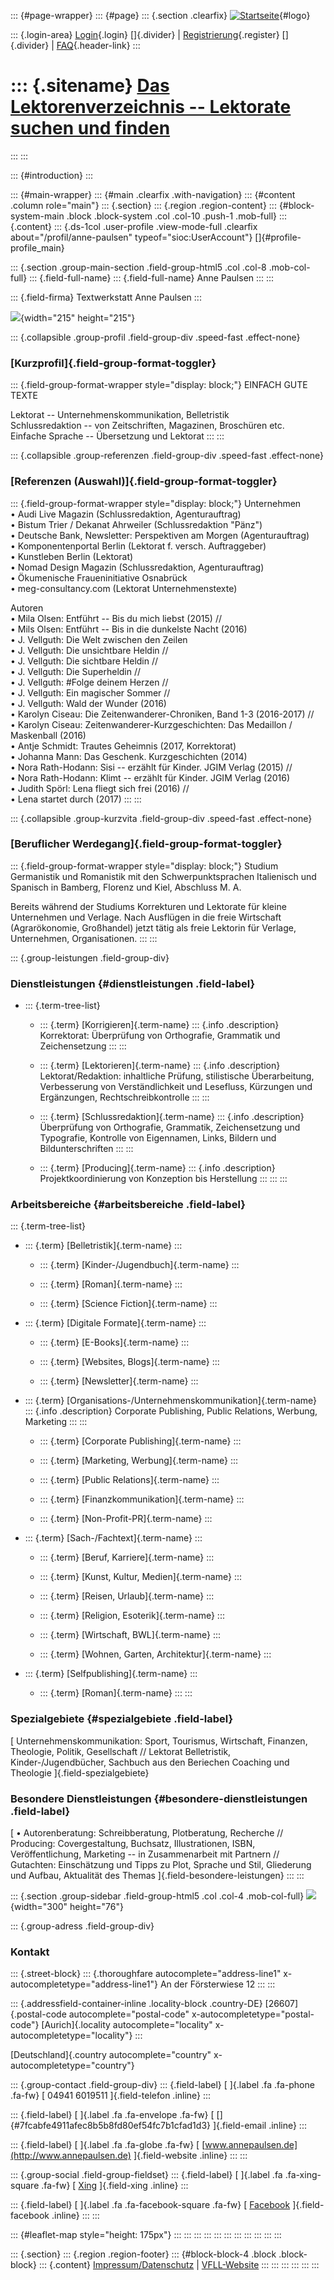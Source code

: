 ::: {#page-wrapper}
::: {#page}
::: {.section .clearfix}
[![Startseite](https://www.lektoren.de/sites/default/files/VfLL_logo.jpg)](/ "Startseite"){#logo}

::: {.login-area}
[Login](/user){.login} []{.divider} \|
[Registrierung](/user/register){.register} []{.divider} \|
[FAQ](/faq-page){.header-link}
:::

::: {.sitename}
[Das Lektorenverzeichnis -- Lektorate suchen und finden](/ "Startseite")
========================================================================
:::
:::

::: {#introduction}
:::

::: {#main-wrapper}
::: {#main .clearfix .with-navigation}
::: {#content .column role="main"}
::: {.section}
::: {.region .region-content}
::: {#block-system-main .block .block-system .col .col-10 .push-1 .mob-full}
::: {.content}
::: {.ds-1col .user-profile .view-mode-full .clearfix about="/profil/anne-paulsen" typeof="sioc:UserAccount"}
[]{#profile-profile_main}

::: {.section .group-main-section .field-group-html5 .col .col-8 .mob-col-full}
::: {.field-full-name}
::: {.field-full-name}
Anne Paulsen
:::
:::

::: {.field-firma}
Textwerkstatt Anne Paulsen
:::

![](https://www.lektoren.de/sites/default/files/styles/profile-image-full/public/users/profile_img/anne350.jpg?itok=u1eRQDJj){width="215"
height="215"}

::: {.collapsible .group-profil .field-group-div .speed-fast .effect-none}
### [Kurzprofil]{.field-group-format-toggler}

::: {.field-group-format-wrapper style="display: block;"}
EINFACH GUTE TEXTE

Lektorat -- Unternehmenskommunikation, Belletristik\
Schlussredaktion -- von Zeitschriften, Magazinen, Broschüren etc.\
Einfache Sprache -- Übersetzung und Lektorat
:::
:::

::: {.collapsible .group-referenzen .field-group-div .speed-fast .effect-none}
### [Referenzen (Auswahl)]{.field-group-format-toggler}

::: {.field-group-format-wrapper style="display: block;"}
Unternehmen\
• Audi Live Magazin (Schlussredaktion, Agenturauftrag)\
• Bistum Trier / Dekanat Ahrweiler (Schlussredaktion \"Pänz\")\
• Deutsche Bank, Newsletter: Perspektiven am Morgen (Agenturauftrag)\
• Komponentenportal Berlin (Lektorat f. versch. Auftraggeber)\
• Kunstleben Berlin (Lektorat)\
• Nomad Design Magazin (Schlussredaktion, Agenturauftrag)\
• Ökumenische Fraueninitiative Osnabrück\
• meg-consultancy.com (Lektorat Unternehmenstexte)

Autoren\
• Mila Olsen: Entführt -- Bis du mich liebst (2015) //\
• Mils Olsen: Entführt -- Bis in die dunkelste Nacht (2016)\
• J. Vellguth: Die Welt zwischen den Zeilen\
• J. Vellguth: Die unsichtbare Heldin //\
• J. Vellguth: Die sichtbare Heldin //\
• J. Vellguth: Die Superheldin //\
• J. Vellguth: \#Folge deinem Herzen //\
• J. Vellguth: Ein magischer Sommer //\
• J. Vellguth: Wald der Wunder (2016)\
• Karolyn Ciseau: Die Zeitenwanderer-Chroniken, Band 1-3 (2016-2017) //\
• Karolyn Ciseau: Zeitenwanderer-Kurzgeschichten: Das Medaillon /
Maskenball (2016)\
• Antje Schmidt: Trautes Geheimnis (2017, Korrektorat)\
• Johanna Mann: Das Geschenk. Kurzgeschichten (2014)\
• Nora Rath-Hodann: Sisi -- erzählt für Kinder. JGIM Verlag (2015) //\
• Nora Rath-Hodann: Klimt -- erzählt für Kinder. JGIM Verlag (2016)\
• Judith Spörl: Lena fliegt sich frei (2016) //\
• Lena startet durch (2017)
:::
:::

::: {.collapsible .group-kurzvita .field-group-div .speed-fast .effect-none}
### [Beruflicher Werdegang]{.field-group-format-toggler}

::: {.field-group-format-wrapper style="display: block;"}
Studium Germanistik und Romanistik mit den Schwerpunktsprachen
Italienisch und Spanisch in Bamberg, Florenz und Kiel, Abschluss M. A.

Bereits während der Studiums Korrekturen und Lektorate für kleine
Unternehmen und Verlage. Nach Ausflügen in die freie Wirtschaft
(Agrarökonomie, Großhandel) jetzt tätig als freie Lektorin für Verlage,
Unternehmen, Organisationen.
:::
:::

::: {.group-leistungen .field-group-div}
### Dienstleistungen {#dienstleistungen .field-label}

-   ::: {.term-tree-list}
    -   ::: {.term}
        [Korrigieren]{.term-name}
        ::: {.info .description}
        Korrektorat: Überprüfung von Orthografie, Grammatik und
        Zeichensetzung
        :::
        :::

    -   ::: {.term}
        [Lektorieren]{.term-name}
        ::: {.info .description}
        Lektorat/Redaktion: inhaltliche Prüfung, stilistische
        Überarbeitung, Verbesserung von Verständlichkeit und Lesefluss,
        Kürzungen und Ergänzungen, Rechtschreibkontrolle
        :::
        :::

    -   ::: {.term}
        [Schlussredaktion]{.term-name}
        ::: {.info .description}
        Überprüfung von Orthografie, Grammatik, Zeichensetzung und
        Typografie, Kontrolle von Eigennamen, Links, Bildern und
        Bildunterschriften
        :::
        :::

    -   ::: {.term}
        [Producing]{.term-name}
        ::: {.info .description}
        Projektkoordinierung von Konzeption bis Herstellung
        :::
        :::
    :::

### Arbeitsbereiche {#arbeitsbereiche .field-label}

::: {.term-tree-list}
-   ::: {.term}
    [Belletristik]{.term-name}
    :::

    -   ::: {.term}
        [Kinder-/Jugendbuch]{.term-name}
        :::

    -   ::: {.term}
        [Roman]{.term-name}
        :::

    -   ::: {.term}
        [Science Fiction]{.term-name}
        :::

-   ::: {.term}
    [Digitale Formate]{.term-name}
    :::

    -   ::: {.term}
        [E-Books]{.term-name}
        :::

    -   ::: {.term}
        [Websites, Blogs]{.term-name}
        :::

    -   ::: {.term}
        [Newsletter]{.term-name}
        :::

-   ::: {.term}
    [Organisations-/Unternehmenskommunikation]{.term-name}
    ::: {.info .description}
    Corporate Publishing, Public Relations, Werbung, Marketing
    :::
    :::

    -   ::: {.term}
        [Corporate Publishing]{.term-name}
        :::

    -   ::: {.term}
        [Marketing, Werbung]{.term-name}
        :::

    -   ::: {.term}
        [Public Relations]{.term-name}
        :::

    -   ::: {.term}
        [Finanzkommunikation]{.term-name}
        :::

    -   ::: {.term}
        [Non-Profit-PR]{.term-name}
        :::

-   ::: {.term}
    [Sach-/Fachtext]{.term-name}
    :::

    -   ::: {.term}
        [Beruf, Karriere]{.term-name}
        :::

    -   ::: {.term}
        [Kunst, Kultur, Medien]{.term-name}
        :::

    -   ::: {.term}
        [Reisen, Urlaub]{.term-name}
        :::

    -   ::: {.term}
        [Religion, Esoterik]{.term-name}
        :::

    -   ::: {.term}
        [Wirtschaft, BWL]{.term-name}
        :::

    -   ::: {.term}
        [Wohnen, Garten, Architektur]{.term-name}
        :::

-   ::: {.term}
    [Selfpublishing]{.term-name}
    :::

    -   ::: {.term}
        [Roman]{.term-name}
        :::
:::

### Spezialgebiete {#spezialgebiete .field-label}

[ Unternehmenskommunikation: Sport, Tourismus, Wirtschaft, Finanzen,
Theologie, Politik, Gesellschaft // Lektorat Belletristik,
Kinder-/Jugendbücher, Sachbuch aus den Beriechen Coaching und Theologie
]{.field-spezialgebiete}

### Besondere Dienstleistungen {#besondere-dienstleistungen .field-label}

[ • Autorenberatung: Schreibberatung, Plotberatung, Recherche //
Producing: Covergestaltung, Buchsatz, Illustrationen, ISBN,
Veröffentlichung, Marketing -- in Zusammenarbeit mit Partnern //
Gutachten: Einschätzung und Tipps zu Plot, Sprache und Stil, Gliederung
und Aufbau, Aktualität des Themas ]{.field-besondere-leistungen}
:::
:::

::: {.section .group-sidebar .field-group-html5 .col .col-4 .mob-col-full}
![](https://www.lektoren.de/sites/default/files/styles/logo/public/users/profile_logo/20150301twaplogoblau300x76.png?itok=0_cqFrdp){width="300"
height="76"}

::: {.group-adress .field-group-div}
### Kontakt

::: {.street-block}
::: {.thoroughfare autocomplete="address-line1" x-autocompletetype="address-line1"}
An der Försterwiese 12
:::
:::

::: {.addressfield-container-inline .locality-block .country-DE}
[26607]{.postal-code autocomplete="postal-code"
x-autocompletetype="postal-code"} [Aurich]{.locality
autocomplete="locality" x-autocompletetype="locality"}
:::

[Deutschland]{.country autocomplete="country"
x-autocompletetype="country"}

::: {.group-contact .field-group-div}
::: {.field-label}
[ ]{.label .fa .fa-phone .fa-fw} [ 04941 6019511 ]{.field-telefon
.inline}
:::

::: {.field-label}
[ ]{.label .fa .fa-envelope .fa-fw} [
[]{#7fcabfe4911afec8b5b8fd80ef54fc7b1cfad1d3} ]{.field-email .inline}
:::

::: {.field-label}
[ ]{.label .fa .fa-globe .fa-fw} [
[www.annepaulsen.de](http://www.annepaulsen.de) ]{.field-website
.inline}
:::
:::

::: {.group-social .field-group-fieldset}
::: {.field-label}
[ ]{.label .fa .fa-xing-square .fa-fw} [
[Xing](https://www.xing.com/profile/Anne_Paulsen) ]{.field-xing .inline}
:::

::: {.field-label}
[ ]{.label .fa .fa-facebook-square .fa-fw} [
[Facebook](https://de-de.facebook.com/pages/Textwerkstatt-Anne-Paulsen/529587310387620)
]{.field-facebook .inline}
:::
:::

::: {#leaflet-map style="height: 175px"}
:::
:::
:::
:::
:::
:::
:::
:::
:::
:::
:::

::: {.section}
::: {.region .region-footer}
::: {#block-block-4 .block .block-block}
::: {.content}
[Impressum/Datenschutz](/impressum) \|
[VFLL-Website](http://www.vfll.de)
:::
:::
:::
:::
:::
:::

